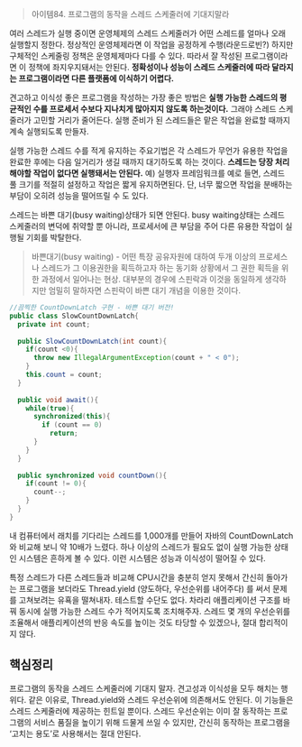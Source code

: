 > 아이템84. 프로그램의 동작을 스레드 스케줄러에 기대지말라

여러 스레드가 실행 중이면 운영체제의 스레드 스케줄러가 어떤 스레드를 얼마나 오래 실행할지 정한다. 정상적인 운영체제라면 이 작업을 공정하게 수행(라운드로빈?) 하지만 구체적인 스케줄링 정책은 운영체제마다 다를 수 있다. 따라서 잘 작성된 프로그램이라면 이 정책에 좌지우지돼서는 안된다. **정확성이나 성능이 스레드 스케줄러에 따라 달라지는 프로그램이라면 다른 플랫폼에 이식하기 어렵다.**

견고하고 이식성 좋은 프로그램을 작성하는 가장 좋은 방법은 **실행 가능한 스레드의 평균적인 수를 프로세서 수보다 지나치게 많아지지 않도록 하는것이다.** 그래야 스레드 스케줄러가 고민할 거리가 줄어든다. 실행 준비가 된 스레드들은 맡은 작업을 완료할 때까지 계속 실행되도록 만들자. 

실행 가능한 스레드 수를 적게 유지하는 주요기법은 각 스레드가 무언가 유용한 작업을 완료한 후에는 다음 일거리가 생길 때까지 대기하도록 하는 것이다. **스레드는 당장 처리해야할 작업이 없다면 실행돼서는 안된다.**  예) 실행자 프레임워크를 예로 들면, 스레드 풀 크기를 적절히 설정하고 작업은 짧게 유지하면된다. 단, 너무 짧으면 작업을 분배하는 부담이 오히려 성능을 떨어뜨릴 수 도 있다. 

스레드는 바쁜 대기(busy waiting)상태가 되면 안된다. busy waiting상태는 스레드 스케줄러의 변덕에 취약할 뿐 아니라, 프로세서에 큰 부담을 주어 다른 유용한 작업이 실행될 기회를 박탈한다. 

> 바쁜대기(busy waiting) - 어떤 특장 공유자원에 대하여 두개 이상의 프로세스나 스레드가 그 이용권한을 획득하고자 하는 동기화 상황에서 그 권한 획득을 위한 과정에서 일어나는 현상. 대부분의 경우에 스핀락과 이것을 동일하게 생각하지만 엄밀히 말하자면 스핀락이 바쁜 대기 개념을 이용한 것이다. 



```java
//끔찍한 CountDownLatch 구현 - 바쁜 대기 버전! 
public class SlowCountDownLatch{
  private int count;
  
  public SlowCountDownLatch(int count){
    if(count <0){
      throw new IllegalArgumentException(count + " < 0");
    }
    this.count = count;
  }
  
  public void await(){
    while(true){
      synchronized(this){
        if (count == 0)
          return;
      }
    }
  }
  
  public synchronized void countDown(){
    if(count != 0){
      count--;
    }
  }
}
```

내 컴퓨터에서 래치를 기다리는 스레드를 1,000개를 만들어 자바의 CountDownLatch와 비교해 보니 약 10배가 느렸다. 하나 이상의 스레드가 필요도 없이 실행 가능한 상태인 시스템은 흔하게 볼 수 있다. 이런 시스템은 성능과 이식성이 떨어질 수 있다.



특정 스레드가 다른 스레드들과 비교해 CPU시간을 충분히 얻지 못해서 간신히 돌아가는 프로그램을 보더라도 Thread.yield (양도하다, 우선순위를 내어주다) 를 써서 문제를 고쳐보려는 유횩을 떨쳐내자. 테스트할 수단도 없다. 차라리 애플리케이션 구조를 바꿔 동시에 실행 가능한 스레드 수가 적어지도록 조치해주자. 스레드 몇 개의 우선순위를 조율해서 애플리케이션의 반응 속도를 높이는 것도 타당할 수 있겠으나, 절대 합리적이지 않다. 



## 핵심정리

프로그램의 동작을 스레드 스케줄러에 기대지 말자. 견고성과 이식성을 모두 해치는 행위다. 같은 이유로, Thread.yield와 스레드 우선순위에 의존해서도 안된다. 이 기능들은 스레드 스케줄러에 제공하는 힌트일 뿐이다. 스레드 우선순위는 이미 잘 동작하는 프로그램의 서비스 품질을 높이기 위해 드물게 쓰일 수 있지만, 간신히 동작하는 프로그램을 ‘고치는 용도’로 사용해서는 절대 안된다.

